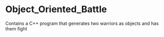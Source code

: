 # Object_Oriented_Battle
Contains a C++ program that generates two warriors as objects and has them fight
